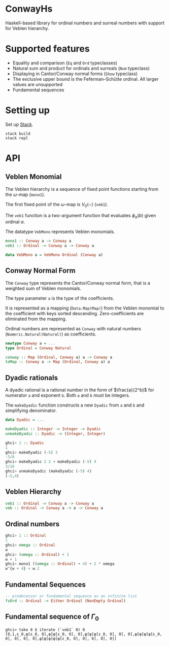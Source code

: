 # ConwayHs

Haskell-based library for ordinal numbers and surreal numbers with support for Veblen hierarchy.

# Supported features

- Equality and comparison (`Eq` and `Ord` typeclasses)
- Natural sum and product for ordinals and surreals (`Num` typeclass)
- Displaying in Cantor/Conway normal forms (`Show` typeclass)
- The exclusive upper bound is the Feferman–Schütte ordinal. All larger values are unsupported
- Fundamental sequences

# Setting up

Set up [Stack](https://docs.haskellstack.org/en/stable/).

```
stack build
stack repl
```

# API

## Veblen Monomial

The Veblen hierarchy is a sequence of fixed point functions starting from the $\omega$-map (`mono1`).

The first fixed point of the $\omega$-map is $V_0(-)$ (`veb1`).

The `veb1` function is a two-argument function that evaluates $\phi_a(b)$ given ordinal $a$.

The datatype `VebMono` represents Veblen monomials.

```hs
mono1 :: Conway a -> Conway a
veb1 :: Ordinal -> Conway a -> Conway a

data VebMono a = VebMono Ordinal (Conway a)
```
## Conway Normal Form

The `Conway` type represents the Cantor/Conway normal form, that is a weighted sum of Veblen monomials.

The type parameter `a` is the type of the coefficients.

It is represented as a mapping (`Data.Map(Map)`) from the Veblen monomial to the coefficient with keys sorted
descending. Zero-coefficients are eliminated from the mapping.

Ordinal numbers are represented as `Conway` with natural numbers (`Numeric.Natural(Natural)`) as coefficients.

```hs
newtype Conway a = ...
type Ordinal = Conway Natural

conway :: Map (Ordinal, Conway a) a -> Conway a
toMap :: Conway a -> Map (Ordinal, Conway a) a
```

## Dyadic rationals

A dyadic rational is a rational number in the form of $\frac{a}{2^b}$ for numerator `a` and exponent `b`. Both `a` and `b` must be integers.

The `makeDyadic` function constructs a new `Dyadic` from `a` and `b` and simplifying denominator.

```hs
data Dyadic = ...

makeDyadic :: Integer -> Integer -> Dyadic
unmakeDyadic :: Dyadic -> (Integer, Integer)
```

```hs
ghci> 1 :: Dyadic
1
ghci> makeDyadic (-5) 3
-5/8
ghci> makeDyadic 2 2 + makeDyadic (-5) 4
3/16
ghci> unmakeDyadic (makeDyadic (-5) 4)
(-5,4)
```

## Veblen Hierarchy

```hs
veb1 :: Ordinal -> Conway a -> Conway a
veb :: Ordinal -> Conway a -> a -> Conway a
```

## Ordinal numbers

```hs
ghci> 1 :: Ordinal
1
ghci> omega :: Ordinal
w
ghci> (omega :: Ordinal) + 1
w + 1
ghci> mono1 ((omega :: Ordinal) + 4) + 2 * omega
w^{w + 4} + w.2
```

## Fundamental Sequences

```hs
-- predecessor or fundamental sequence as an infinite list
fsOrd :: Ordinal -> Either Ordinal (NonEmpty Ordinal)
```

## Fundamental sequence of $\Gamma_0$

```
ghci> take 8 $ iterate (`veb1` 0) 0
[0,1,ε_0,φ[ε_0, 0],φ[φ[ε_0, 0], 0],φ[φ[φ[ε_0, 0], 0], 0],φ[φ[φ[φ[ε_0, 0], 0], 0], 0],φ[φ[φ[φ[φ[ε_0, 0], 0], 0], 0], 0]]
```
